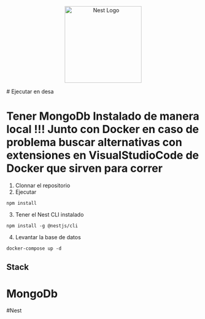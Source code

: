 <p align="center">
  <a href="http://nestjs.com/" target="blank"><img src="https://nestjs.com/img/logo-small.svg" width="200" alt="Nest Logo" /></a>
</p>
# Ejecutar  en desa   

# Tener MongoDb Instalado de manera local !!! Junto con Docker en caso de problema buscar alternativas con extensiones en VisualStudioCode de Docker que sirven para correr


1. Clonnar el repositorio
2. Ejecutar

```
npm install
```

3. Tener el Nest CLI instalado

```
npm install -g @nestjs/cli
```
4. Levantar la base de datos 
```
docker-compose up -d
```


## Stack 
# MongoDb
#Nest
